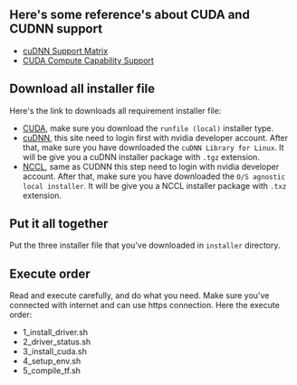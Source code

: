 ## Here's some reference's about CUDA and CUDNN support

+ [cuDNN Support Matrix](https://docs.nvidia.com/deeplearning/sdk/cudnn-support-matrix/index.html)
+ [CUDA Compute Capability Support](https://developer.nvidia.com/cuda-gpus)

## Download all installer file

Here's the link to downloads all requirement installer file:

+ [CUDA](https://developer.nvidia.com/cuda-downloads), make sure you download the `runfile (local)` installer type.
+ [cuDNN](https://developer.nvidia.com/cudnn), this site need to login first with nvidia developer account. After that, make sure you have downloaded the `cuDNN Library for Linux`. It will be give you a cuDNN installer package with `.tgz` extension.
+ [NCCL](https://developer.nvidia.com/nccl/nccl-download), same as CUDNN this step need to login with nvidia developer account. After that, make sure you have downloaded the `O/S agnostic local installer`. It will be give you a NCCL installer package with `.txz` extension.

## Put it all together

Put the three installer file that you've downloaded in `installer` directory.

## Execute order

Read and execute carefully, and do what you need. Make sure you've connected with internet and can use https connection. Here the execute order:

+ 1_install_driver.sh
+ 2_driver_status.sh
+ 3_install_cuda.sh
+ 4_setup_env.sh
+ 5_compile_tf.sh
